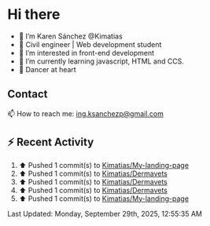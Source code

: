 # Hi there 

- 👋  I’m Karen Sánchez @Kimatias
- 📐 Civil engineer | Web development student
- 👀 I’m interested in front-end development
- 🌱 I’m currently learning javascript, HTML and CCS.
- 💃 Dancer at heart

## Contact 

📫 How to reach me: ing.ksanchezp@gmail.com

## :zap: Recent Activity

<!--RECENT_ACTIVITY:start-->
1. ⬆️ Pushed 1 commit(s) to [Kimatias/My-landing-page](https://github.com/Kimatias/My-landing-page)<br>
2. ⬆️ Pushed 1 commit(s) to [Kimatias/Dermavets](https://github.com/Kimatias/Dermavets)<br>
3. ⬆️ Pushed 1 commit(s) to [Kimatias/Dermavets](https://github.com/Kimatias/Dermavets)<br>
4. ⬆️ Pushed 1 commit(s) to [Kimatias/Dermavets](https://github.com/Kimatias/Dermavets)<br>
5. ⬆️ Pushed 1 commit(s) to [Kimatias/My-landing-page](https://github.com/Kimatias/My-landing-page)<br>
<!--RECENT_ACTIVITY:end-->

<!--RECENT_ACTIVITY:last_update-->
Last Updated: Monday, September 29th, 2025, 12:55:35 AM
<!--RECENT_ACTIVITY:last_update_end-->

<!---
Kimatias/Kimatias is a ✨ special ✨ repository because its `README.md` (this file) appears on your GitHub profile.
You can click the Preview link to take a look at your changes.
--->
